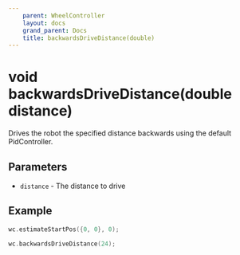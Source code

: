 ```yaml
---
    parent: WheelController
    layout: docs
    grand_parent: Docs
    title: backwardsDriveDistance(double)
---
```

# void backwardsDriveDistance(double distance)
Drives the robot the specified distance backwards using the default PidController.

## Parameters
- `distance` - The distance to drive

## Example
```cpp
wc.estimateStartPos({0, 0}, 0);

wc.backwardsDriveDistance(24);
```